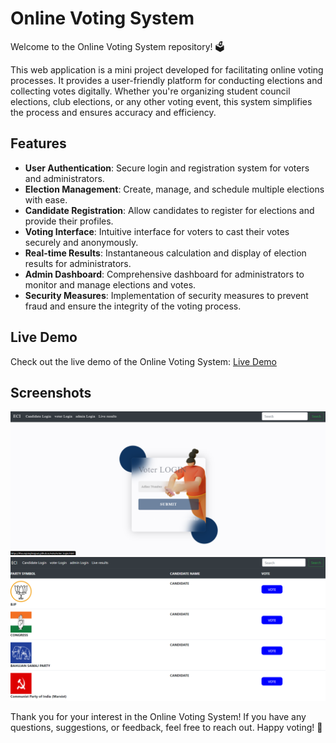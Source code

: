 # Online Voting System

Welcome to the Online Voting System repository! 🗳️

This web application is a mini project developed for facilitating online voting processes. It provides a user-friendly platform for conducting elections and collecting votes digitally. Whether you're organizing student council elections, club elections, or any other voting event, this system simplifies the process and ensures accuracy and efficiency.

## Features

- **User Authentication**: Secure login and registration system for voters and administrators.
- **Election Management**: Create, manage, and schedule multiple elections with ease.
- **Candidate Registration**: Allow candidates to register for elections and provide their profiles.
- **Voting Interface**: Intuitive interface for voters to cast their votes securely and anonymously.
- **Real-time Results**: Instantaneous calculation and display of election results for administrators.
- **Admin Dashboard**: Comprehensive dashboard for administrators to monitor and manage elections and votes.
- **Security Measures**: Implementation of security measures to prevent fraud and ensure the integrity of the voting process.

## Live Demo

Check out the live demo of the Online Voting System: [Live Demo](https://thsurajsinghrajput.github.io/vote/) 

## Screenshots

![Screenshot 1](https://github.com/thsurajsinghrajput/vote/blob/main/screenshot/Screenshot%202024-03-23%20194151.png)
![Screenshot 2](https://github.com/thsurajsinghrajput/vote/blob/main/screenshot/Screenshot%202024-03-23%20194209.png)


Thank you for your interest in the Online Voting System! If you have any questions, suggestions, or feedback, feel free to reach out. Happy voting! 🎉
